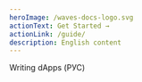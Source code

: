 ```yaml
---
heroImage: /waves-docs-logo.svg
actionText: Get Started →
actionLink: /guide/
description: English content
---
```

Writing dApps  (РУС)
<!---
your comment goes here
and here
-->

